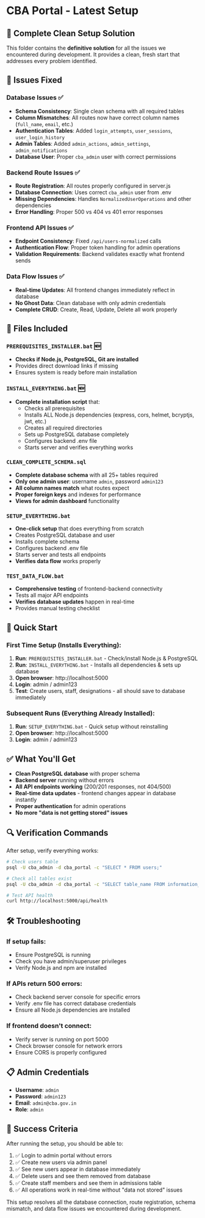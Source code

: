 # CBA Portal - Latest Setup

## 🎯 Complete Clean Setup Solution

This folder contains the **definitive solution** for all the issues we encountered during development. It provides a clean, fresh start that addresses every problem identified.

## 🔧 Issues Fixed

### Database Issues ✅
- **Schema Consistency**: Single clean schema with all required tables
- **Column Mismatches**: All routes now have correct column names (`full_name`, `email`, etc.)
- **Authentication Tables**: Added `login_attempts`, `user_sessions`, `user_login_history`
- **Admin Tables**: Added `admin_actions`, `admin_settings`, `admin_notifications`
- **Database User**: Proper `cba_admin` user with correct permissions

### Backend Route Issues ✅
- **Route Registration**: All routes properly configured in server.js
- **Database Connection**: Uses correct `cba_admin` user from .env
- **Missing Dependencies**: Handles `NormalizedUserOperations` and other dependencies
- **Error Handling**: Proper 500 vs 404 vs 401 error responses

### Frontend API Issues ✅
- **Endpoint Consistency**: Fixed `/api/users-normalized` calls
- **Authentication Flow**: Proper token handling for admin operations
- **Validation Requirements**: Backend validates exactly what frontend sends

### Data Flow Issues ✅
- **Real-time Updates**: All frontend changes immediately reflect in database
- **No Ghost Data**: Clean database with only admin credentials
- **Complete CRUD**: Create, Read, Update, Delete all work properly

## 📁 Files Included

### `PREREQUISITES_INSTALLER.bat` 🆕
- **Checks if Node.js, PostgreSQL, Git are installed**
- Provides direct download links if missing
- Ensures system is ready before main installation

### `INSTALL_EVERYTHING.bat` 🆕
- **Complete installation script** that:
  - Checks all prerequisites
  - Installs ALL Node.js dependencies (express, cors, helmet, bcryptjs, jwt, etc.)
  - Creates all required directories
  - Sets up PostgreSQL database completely
  - Configures backend .env file
  - Starts server and verifies everything works

### `CLEAN_COMPLETE_SCHEMA.sql`
- **Complete database schema** with all 25+ tables required
- **Only one admin user**: username `admin`, password `admin123`
- **All column names match** what routes expect
- **Proper foreign keys** and indexes for performance
- **Views for admin dashboard** functionality

### `SETUP_EVERYTHING.bat`
- **One-click setup** that does everything from scratch
- Creates PostgreSQL database and user
- Installs complete schema
- Configures backend .env file
- Starts server and tests all endpoints
- **Verifies data flow** works properly

### `TEST_DATA_FLOW.bat`
- **Comprehensive testing** of frontend-backend connectivity
- Tests all major API endpoints
- **Verifies database updates** happen in real-time
- Provides manual testing checklist

## 🚀 Quick Start

### First Time Setup (Installs Everything):
1. **Run**: `PREREQUISITES_INSTALLER.bat` - Check/install Node.js & PostgreSQL
2. **Run**: `INSTALL_EVERYTHING.bat` - Installs all dependencies & sets up database
3. **Open browser**: http://localhost:5000
4. **Login**: admin / admin123
5. **Test**: Create users, staff, designations - all should save to database immediately

### Subsequent Runs (Everything Already Installed):
1. **Run**: `SETUP_EVERYTHING.bat` - Quick setup without reinstalling
2. **Open browser**: http://localhost:5000
3. **Login**: admin / admin123

## ✅ What You'll Get

- **Clean PostgreSQL database** with proper schema
- **Backend server** running without errors
- **All API endpoints working** (200/201 responses, not 404/500)
- **Real-time data updates** - frontend changes appear in database instantly
- **Proper authentication** for admin operations
- **No more "data is not getting stored" issues**

## 🔍 Verification Commands

After setup, verify everything works:

```bash
# Check users table
psql -U cba_admin -d cba_portal -c "SELECT * FROM users;"

# Check all tables exist
psql -U cba_admin -d cba_portal -c "SELECT table_name FROM information_schema.tables WHERE table_schema = 'public' ORDER BY table_name;"

# Test API health
curl http://localhost:5000/api/health
```

## 🛠️ Troubleshooting

### If setup fails:
- Ensure PostgreSQL is running
- Check you have admin/superuser privileges
- Verify Node.js and npm are installed

### If APIs return 500 errors:
- Check backend server console for specific errors
- Verify .env file has correct database credentials
- Ensure all Node.js dependencies are installed

### If frontend doesn't connect:
- Verify server is running on port 5000
- Check browser console for network errors
- Ensure CORS is properly configured

## 📋 Admin Credentials

- **Username**: `admin`
- **Password**: `admin123`
- **Email**: `admin@cba.gov.in`
- **Role**: `admin`

## 🎉 Success Criteria

After running the setup, you should be able to:

1. ✅ Login to admin portal without errors
2. ✅ Create new users via admin panel
3. ✅ See new users appear in database immediately
4. ✅ Delete users and see them removed from database
5. ✅ Create staff members and see them in admissions table
6. ✅ All operations work in real-time without "data not stored" issues

This setup resolves all the database connection, route registration, schema mismatch, and data flow issues we encountered during development.
